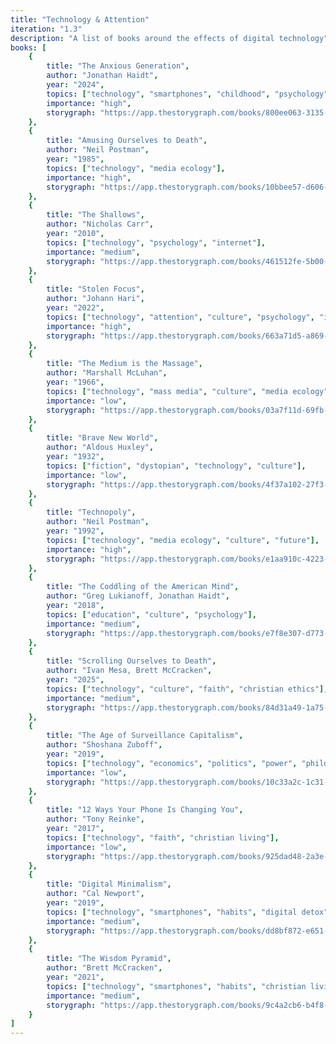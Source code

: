 ```yaml
---
title: "Technology & Attention"
iteration: "1.3"
description: "A list of books around the effects of digital technology"
books: [
    {
        title: "The Anxious Generation",
        author: "Jonathan Haidt",
        year: "2024",
        topics: ["technology", "smartphones", "childhood", "psychology", "internet", "social media"],
        importance: "high",
        storygraph: "https://app.thestorygraph.com/books/800ee063-3135-48df-bd48-a3bb6183a475"
    },
    {
        title: "Amusing Ourselves to Death",
        author: "Neil Postman",
        year: "1985",
        topics: ["technology", "media ecology"],
        importance: "high",
        storygraph: "https://app.thestorygraph.com/books/10bbee57-d606-44e0-b3a1-6ffa3f4596fe"
    },
    {
        title: "The Shallows",
        author: "Nicholas Carr",
        year: "2010",
        topics: ["technology", "psychology", "internet"],
        importance: "medium",
        storygraph: "https://app.thestorygraph.com/books/461512fe-5b00-49cc-95ac-e616bd3cb66b"
    },
    {
        title: "Stolen Focus",
        author: "Johann Hari",
        year: "2022",
        topics: ["technology", "attention", "culture", "psychology", "internet"],
        importance: "high",
        storygraph: "https://app.thestorygraph.com/books/663a71d5-a869-4ca1-84c2-7bddd09e11d4"
    },
    {
        title: "The Medium is the Massage",
        author: "Marshall McLuhan",
        year: "1966",
        topics: ["technology", "mass media", "culture", "media ecology"],
        importance: "low",
        storygraph: "https://app.thestorygraph.com/books/03a7f11d-69fb-40f8-b0b2-f3db3e52cfe4"
    },
    {
        title: "Brave New World",
        author: "Aldous Huxley",
        year: "1932",
        topics: ["fiction", "dystopian", "technology", "culture"],
        importance: "low",
        storygraph: "https://app.thestorygraph.com/books/4f37a102-27f3-4817-8cb7-878aca49cd3a"
    },
    {
        title: "Technopoly",
        author: "Neil Postman",
        year: "1992",
        topics: ["technology", "media ecology", "culture", "future"],
        importance: "high",
        storygraph: "https://app.thestorygraph.com/books/e1aa910c-4223-495d-95b8-17f6d54f26ac"
    },
    {
        title: "The Coddling of the American Mind",
        author: "Greg Lukianoff, Jonathan Haidt",
        year: "2018",
        topics: ["education", "culture", "psychology"],
        importance: "medium",
        storygraph: "https://app.thestorygraph.com/books/e7f8e307-d773-4390-80fa-c356e41864cf"
    },
    {
        title: "Scrolling Ourselves to Death",
        author: "Ivan Mesa, Brett McCracken",
        year: "2025",
        topics: ["technology", "culture", "faith", "christian ethics"],
        importance: "medium",
        storygraph: "https://app.thestorygraph.com/books/84d31a49-1a75-455d-bb02-8455856fb6f6"
    },
    {
        title: "The Age of Surveillance Capitalism",
        author: "Shoshana Zuboff",
        year: "2019",
        topics: ["technology", "economics", "politics", "power", "philosophy"],
        importance: "low",
        storygraph: "https://app.thestorygraph.com/books/10c33a2c-1c31-4f7f-bdeb-ee15deb6f905"
    },
    {
        title: "12 Ways Your Phone Is Changing You",
        author: "Tony Reinke",
        year: "2017",
        topics: ["technology", "faith", "christian living"],
        importance: "low",
        storygraph: "https://app.thestorygraph.com/books/925dad48-2a3e-4593-b452-5bbd63401ab7"
    },
    {
        title: "Digital Minimalism",
        author: "Cal Newport",
        year: "2019",
        topics: ["technology", "smartphones", "habits", "digital detox"],
        importance: "medium",
        storygraph: "https://app.thestorygraph.com/books/dd8bf872-e651-4254-9c21-c11359caa7b2"
    },
    {
        title: "The Wisdom Pyramid",
        author: "Brett McCracken",
        year: "2021",
        topics: ["technology", "smartphones", "habits", "christian living"],
        importance: "medium",
        storygraph: "https://app.thestorygraph.com/books/9c4a2cb6-b4f8-4025-bec0-3f6b12b5801e"
    }
]
---
```

